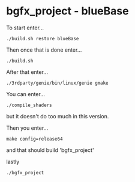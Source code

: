 # bgfx_project - blueBase

To start enter...
```
./build.sh restore blueBase
```

Then once that is done enter...
```
./build.sh
```

After that enter...
```
./3rdparty/genie/bin/linux/genie gmake
```

You can enter...
```
./compile_shaders 
```
but it doesn't do too much in this version.

Then you enter...
```
make config=release64 
```
and that should build 'bgfx_project'

lastly 

```
./bgfx_project
```